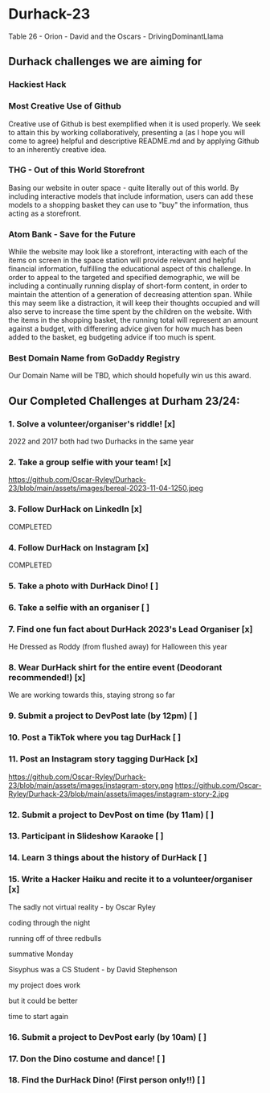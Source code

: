 # Durhack-23
Table 26 - Orion - David and the Oscars - DrivingDominantLlama


## Durhack challenges we are aiming for

### Hackiest Hack

### Most Creative Use of Github
Creative use of Github is best exemplified when it is used properly. We seek to attain this by working collaboratively, 
presenting a (as I hope you will come to agree) helpful and descriptive README.md and by applying Github to an 
inherently creative idea.

### THG - Out of this World Storefront 
Basing our website in outer space - quite literally out of this world. By including interactive models that include information, 
users can add these models to a shopping basket they can use to "buy" the information, thus acting as a storefront.

### Atom Bank - Save for the Future
While the website may look like a storefront, interacting with each of the items on screen in the space station will provide
relevant and helpful financial information, fulfilling the educational aspect of this challenge. In order to appeal to the 
targeted and specified demographic, we will be including a continually running display of short-form content, in order to
maintain the attention of a generation of decreasing attention span. While this may seem like a distraction, it will keep 
their thoughts occupied and will also serve to increase the time spent by the children on the website. With the items in the 
shopping basket, the running total will represent an amount against a budget, with differering advice given for how much
has been added to the basket, eg budgeting advice if too much is spent.

### Best Domain Name from GoDaddy Registry
Our Domain Name will be TBD, which should hopefully win us this award.


## Our Completed Challenges at Durham 23/24:

### 1. Solve a volunteer/organiser's riddle! [x]

2022 and 2017 both had two Durhacks in the same year

### 2. Take a group selfie with your team! [x]

https://github.com/Oscar-Ryley/Durhack-23/blob/main/assets/images/bereal-2023-11-04-1250.jpeg

### 3. Follow DurHack on LinkedIn [x]

COMPLETED

### 4. Follow DurHack on Instagram [x]

COMPLETED

### 5. Take a photo with DurHack Dino! [ ]


### 6. Take a selfie with an organiser [ ]


### 7. Find one fun fact about DurHack 2023's Lead Organiser [x]

He Dressed as Roddy (from flushed away) for Halloween this year

### 8. Wear DurHack shirt for the entire event (Deodorant recommended!) [x]

We are working towards this, staying strong so far

### 9. Submit a project to DevPost late (by 12pm) [ ]


### 10. Post a TikTok where you tag DurHack [ ]


### 11. Post an Instagram story tagging DurHack [x]

https://github.com/Oscar-Ryley/Durhack-23/blob/main/assets/images/instagram-story.png
https://github.com/Oscar-Ryley/Durhack-23/blob/main/assets/images/instagram-story-2.jpg

### 12. Submit a project to DevPost on time (by 11am) [ ]

### 13. Participant in Slideshow Karaoke [ ]

### 14. Learn 3 things about the history of DurHack [ ]

### 15. Write a Hacker Haiku and recite it to a volunteer/organiser [x]

The sadly not virtual reality - by Oscar Ryley

coding through the night

running off of three redbulls

summative Monday


Sisyphus was a CS Student - by David Stephenson

my project does work

but it could be better

time to start again

### 16. Submit a project to DevPost early (by 10am) [ ]

### 17. Don the Dino costume and dance! [ ]

### 18. Find the DurHack Dino! (First person only!!) [ ]
